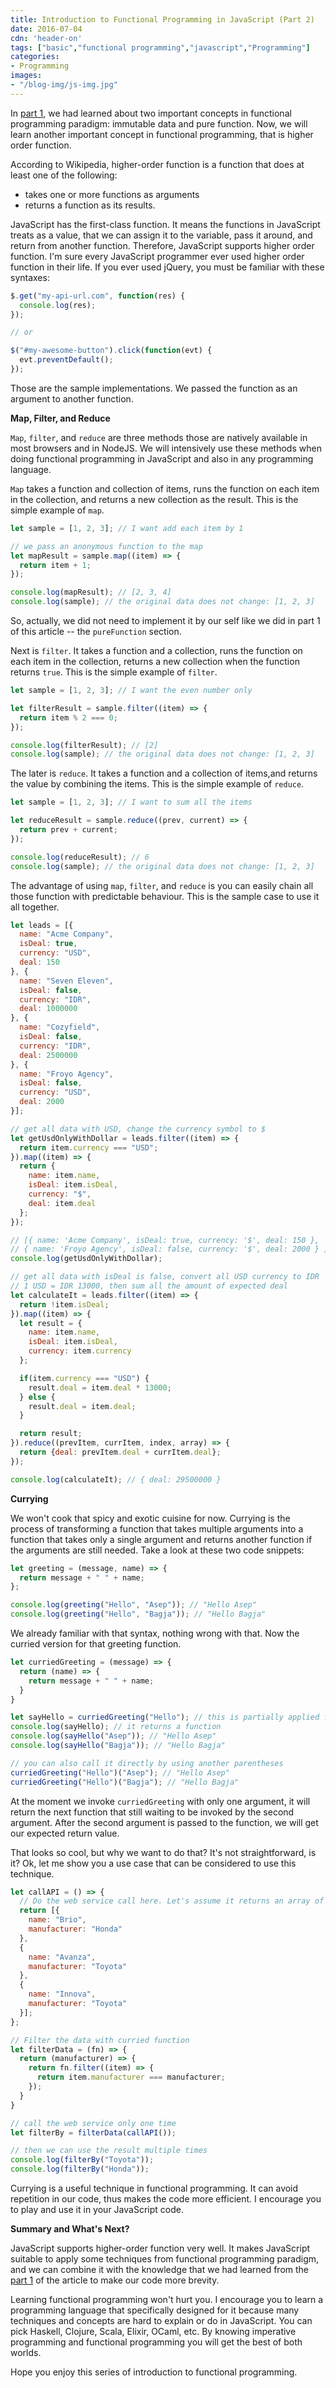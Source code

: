 ```yaml
---
title: Introduction to Functional Programming in JavaScript (Part 2)
date: 2016-07-04
cdn: 'header-on'
tags: ["basic","functional programming","javascript","Programming"]
categories:
- Programming
images:
- "/blog-img/js-img.jpg"
---
```


In [part 1](/posts/introduction-to-functional-programming-in-javascript-part-1/), we had learned about two important concepts in functional programming paradigm: immutable data and pure function. Now, we will learn another important concept in functional programming, that is higher order function.

According to Wikipedia, higher-order function is a function that does at least one of the following:

*   takes one or more functions as arguments
*   returns a function as its results.

JavaScript has the first-class function. It means the functions in JavaScript treats as a value, that we can assign it to the variable, pass it around, and return from another function. Therefore, JavaScript supports higher order function. I'm sure every JavaScript programmer ever used higher order function in their life. If you ever used jQuery, you must be familiar with these syntaxes:

```javascript
$.get("my-api-url.com", function(res) {
  console.log(res);
});

// or

$("#my-awesome-button").click(function(evt) {
  evt.preventDefault();
});
```

Those are the sample implementations. We passed the function as an argument to another function.

**Map, Filter, and Reduce**

`Map`, `filter`, and `reduce` are three methods those are natively available in most browsers and in NodeJS. We will intensively use these methods when doing functional programming in JavaScript and also in any programming language.

`Map` takes a function and collection of items, runs the function on each item in the collection, and returns a new collection as the result. This is the simple example of `map`.

```javascript
let sample = [1, 2, 3]; // I want add each item by 1

// we pass an anonymous function to the map
let mapResult = sample.map((item) => {
  return item + 1;
});

console.log(mapResult); // [2, 3, 4]
console.log(sample); // the original data does not change: [1, 2, 3]
```

So, actually, we did not need to implement it by our self like we did in part 1 of this article -- the `pureFunction` section.

Next is `filter`. It takes a function and a collection, runs the function on each item in the collection, returns a new collection when the function returns `true`. This is the simple example of `filter`.

```javascript
let sample = [1, 2, 3]; // I want the even number only

let filterResult = sample.filter((item) => {
  return item % 2 === 0;
});

console.log(filterResult); // [2]
console.log(sample); // the original data does not change: [1, 2, 3]
```

The later is `reduce`. It takes a function and a collection of items,and returns the value by combining the items. This is the simple example of `reduce`.

```javascript
let sample = [1, 2, 3]; // I want to sum all the items

let reduceResult = sample.reduce((prev, current) => {
  return prev + current;
});

console.log(reduceResult); // 6
console.log(sample); // the original data does not change: [1, 2, 3]
```

The advantage of using `map`, `filter`, and `reduce` is you can easily chain all those function with predictable behaviour. This is the sample case to use it all together.

```javascript
let leads = [{
  name: "Acme Company",
  isDeal: true,
  currency: "USD",
  deal: 150
}, {
  name: "Seven Eleven",
  isDeal: false,
  currency: "IDR",
  deal: 1000000
}, {
  name: "Cozyfield",
  isDeal: false,
  currency: "IDR",
  deal: 2500000
}, {
  name: "Froyo Agency",
  isDeal: false,
  currency: "USD",
  deal: 2000
}];

// get all data with USD, change the currency symbol to $
let getUsdOnlyWithDollar = leads.filter((item) => {
  return item.currency === "USD";
}).map((item) => {
  return {
    name: item.name,
    isDeal: item.isDeal,
    currency: "$",
    deal: item.deal
  };
});

// [{ name: 'Acme Company', isDeal: true, currency: '$', deal: 150 },
// { name: 'Froyo Agency', isDeal: false, currency: '$', deal: 2000 } ]
console.log(getUsdOnlyWithDollar);

// get all data with isDeal is false, convert all USD currency to IDR
// 1 USD = IDR 13000, then sum all the amount of expected deal
let calculateIt = leads.filter((item) => {
  return !item.isDeal;
}).map((item) => {
  let result = {
    name: item.name,
    isDeal: item.isDeal,
    currency: item.currency
  };

  if(item.currency === "USD") {
    result.deal = item.deal * 13000;
  } else {
    result.deal = item.deal;
  }

  return result;
}).reduce((prevItem, currItem, index, array) => {
  return {deal: prevItem.deal + currItem.deal};
});

console.log(calculateIt); // { deal: 29500000 }
```

**Currying**

We won't cook that spicy and exotic cuisine for now. Currying is the process of transforming a function that takes multiple arguments into a function that takes only a single argument and returns another function if the arguments are still needed. Take a look at these two code snippets:

```javascript
let greeting = (message, name) => {
  return message + " " + name;
};

console.log(greeting("Hello", "Asep")); // "Hello Asep"
console.log(greeting("Hello", "Bagja")); // "Hello Bagja"
```

We already familiar with that syntax, nothing wrong with that. Now the curried version for that greeting function.

```javascript
let curriedGreeting = (message) => {
  return (name) => {
    return message + " " + name;
  }
}

let sayHello = curriedGreeting("Hello"); // this is partially applied function
console.log(sayHello); // it returns a function
console.log(sayHello("Asep")); // "Hello Asep"
console.log(sayHello("Bagja")); // "Hello Bagja"

// you can also call it directly by using another parentheses
curriedGreeting("Hello")("Asep"); // "Hello Asep"
curriedGreeting("Hello")("Bagja"); // "Hello Bagja"
```

At the moment we invoke `curriedGreeting` with only one argument, it will return the next function that still waiting to be invoked by the second argument. After the second argument is passed to the function, we will get our expected return value.

That looks so cool, but why we want to do that? It's not straightforward, is it? Ok, let me show you a use case that can be considered to use this technique.

```javascript
let callAPI = () => {
  // Do the web service call here. Let's assume it returns an array of objects
  return [{
    name: "Brio",
    manufacturer: "Honda"
  },
  {
    name: "Avanza",
    manufacturer: "Toyota"
  },
  {
    name: "Innova",
    manufacturer: "Toyota"
  }];
};

// Filter the data with curried function
let filterData = (fn) => {
  return (manufacturer) => {
    return fn.filter((item) => {
      return item.manufacturer === manufacturer;
    });
  }
}

// call the web service only one time
let filterBy = filterData(callAPI());

// then we can use the result multiple times
console.log(filterBy("Toyota"));
console.log(filterBy("Honda"));
```

Currying is a useful technique in functional programming. It can avoid repetition in our code, thus makes the code more efficient. I encourage you to play and use it in your JavaScript code.

**Summary and What's Next?**

JavaScript supports higher-order function very well. It makes JavaScript suitable to apply some techniques from functional programming paradigm, and we can combine it with the knowledge that we had learned from the [part 1](http://asepbagja.com/introduction-to-functional-programming-in-javascript-part-1/) of the article to make our code more brevity.

Learning functional programming won't hurt you. I encourage you to learn a programming language that specifically designed for it because many techniques and concepts are hard to explain or do in JavaScript. You can pick Haskell, Clojure, Scala, Elixir, OCaml, etc. By knowing imperative programming and functional programming you will get the best of both worlds.

Hope you enjoy this series of introduction to functional programming.
